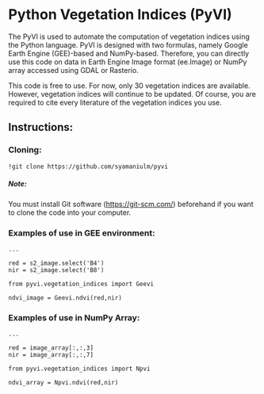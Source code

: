 # Python Vegetation Indices (PyVI)

The PyVI is used to automate the computation of vegetation indices using the Python language. PyVI is designed with two formulas, namely Google Earth Engine (GEE)-based and NumPy-based. Therefore, you can directly use this code on data in Earth Engine Image format (ee.Image) or NumPy array accessed using GDAL or Rasterio.

This code is free to use. For now, only 30 vegetation indices are available. However, vegetation indices will continue to be updated. Of course, you are required to cite every literature of the vegetation indices you use.

## Instructions:

### Cloning:

```
!git clone https://github.com/syamaniulm/pyvi
```

##### Note:

You must install Git software (https://git-scm.com/) beforehand if you want to clone the code into your computer.

### Examples of use in GEE environment:

```
...

red = s2_image.select('B4')
nir = s2_image.select('B8')

from pyvi.vegetation_indices import Geevi

ndvi_image = Geevi.ndvi(red,nir)

```

### Examples of use in NumPy Array:

```
...

red = image_array[:,:,3]
nir = image_array[:,:,7]

from pyvi.vegetation_indices import Npvi

ndvi_array = Npvi.ndvi(red,nir)

```
